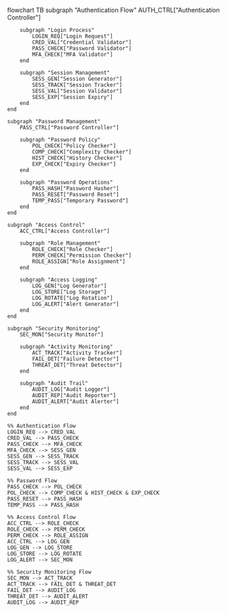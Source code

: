 flowchart TB
    subgraph "Authentication Flow"
        AUTH_CTRL["Authentication Controller"]
        
        subgraph "Login Process"
            LOGIN_REQ["Login Request"]
            CRED_VAL["Credential Validator"]
            PASS_CHECK["Password Validator"]
            MFA_CHECK["MFA Validator"]
        end
        
        subgraph "Session Management"
            SESS_GEN["Session Generator"]
            SESS_TRACK["Session Tracker"]
            SESS_VAL["Session Validator"]
            SESS_EXP["Session Expiry"]
        end
    end

    subgraph "Password Management"
        PASS_CTRL["Password Controller"]
        
        subgraph "Password Policy"
            POL_CHECK["Policy Checker"]
            COMP_CHECK["Complexity Checker"]
            HIST_CHECK["History Checker"]
            EXP_CHECK["Expiry Checker"]
        end
        
        subgraph "Password Operations"
            PASS_HASH["Password Hasher"]
            PASS_RESET["Password Reset"]
            TEMP_PASS["Temporary Password"]
        end
    end

    subgraph "Access Control"
        ACC_CTRL["Access Controller"]
        
        subgraph "Role Management"
            ROLE_CHECK["Role Checker"]
            PERM_CHECK["Permission Checker"]
            ROLE_ASSIGN["Role Assignment"]
        end
        
        subgraph "Access Logging"
            LOG_GEN["Log Generator"]
            LOG_STORE["Log Storage"]
            LOG_ROTATE["Log Rotation"]
            LOG_ALERT["Alert Generator"]
        end
    end

    subgraph "Security Monitoring"
        SEC_MON["Security Monitor"]
        
        subgraph "Activity Monitoring"
            ACT_TRACK["Activity Tracker"]
            FAIL_DET["Failure Detector"]
            THREAT_DET["Threat Detector"]
        end
        
        subgraph "Audit Trail"
            AUDIT_LOG["Audit Logger"]
            AUDIT_REP["Audit Reporter"]
            AUDIT_ALERT["Audit Alerter"]
        end
    end

    %% Authentication Flow
    LOGIN_REQ --> CRED_VAL
    CRED_VAL --> PASS_CHECK
    PASS_CHECK --> MFA_CHECK
    MFA_CHECK --> SESS_GEN
    SESS_GEN --> SESS_TRACK
    SESS_TRACK --> SESS_VAL
    SESS_VAL --> SESS_EXP

    %% Password Flow
    PASS_CHECK --> POL_CHECK
    POL_CHECK --> COMP_CHECK & HIST_CHECK & EXP_CHECK
    PASS_RESET --> PASS_HASH
    TEMP_PASS --> PASS_HASH

    %% Access Control Flow
    ACC_CTRL --> ROLE_CHECK
    ROLE_CHECK --> PERM_CHECK
    PERM_CHECK --> ROLE_ASSIGN
    ACC_CTRL --> LOG_GEN
    LOG_GEN --> LOG_STORE
    LOG_STORE --> LOG_ROTATE
    LOG_ALERT --> SEC_MON

    %% Security Monitoring Flow
    SEC_MON --> ACT_TRACK
    ACT_TRACK --> FAIL_DET & THREAT_DET
    FAIL_DET --> AUDIT_LOG
    THREAT_DET --> AUDIT_ALERT
    AUDIT_LOG --> AUDIT_REP